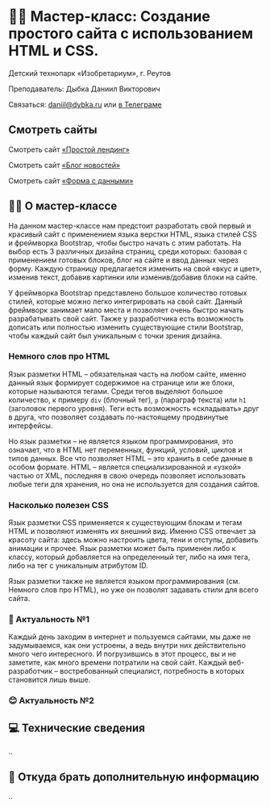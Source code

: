 # 🧑‍💻 Мастер-класс: Создание простого сайта с использованием HTML и CSS.

Детский технопарк «Изобретариум», г. Реутов

Преподаватель: Дыбка Даниил Викторович

Связаться: daniil@dybka.ru или [в Телеграме](https://ddybka.t.me)

## Смотреть сайты

Смотреть сайт [«Простой лендинг»](https://ddybka.github.io/izobmk-html-css-simple-site/src/)

Смотреть сайт [«Блог новостей»](https://ddybka.github.io/izobmk-html-css-simple-site/src/blog.html)

Смотреть сайт [«Форма с данными»](https://ddybka.github.io/izobmk-html-css-simple-site/src/checkout.html)

## 🧑‍💻 О мастер-классе

На данном мастер-классе нам предстоит разработать свой первый и красивый сайт с применением языка верстки HTML, языка стилей CSS и фреймворка Bootstrap, чтобы быстро начать с этим работать. На выбор есть 3 различных дизайна страниц, среди которых: базовая с применением готовых блоков, блог на сайте и ввод данных через форму. Каждую страницу предлагается изменить на свой «вкус и цвет», изменив текст, добавив картинки или изменив/добавив блоки на сайте.

У фреймворка Bootstrap представлено большое количество готовых стилей, которые можно легко интегрировать на свой сайт. Данный фреймворк занимает мало места и позволяет очень быстро начать разрабатывать свой сайт. Также у разработчика есть возможность дописать или полностью изменить существующие стили Bootstrap, чтобы каждый сайт был уникальным с точки зрения дизайна.

### Немного слов про HTML

Язык разметки HTML – обязательная часть на любом сайте, именно данный язык формирует содержимое на странице или же блоки, которые называются тегами. Среди тегов выделяют большое количество, к примеру `div` (блочный тег), `p` (параграф текста) или `h1` (заголовок первого уровня). Теги есть возможность «складывать» друг в друга, что позволяет создавать по-настоящему продвинутые интерфейсы.

Но язык разметки – не является языком программирования, это означает, что в HTML нет переменных, функций, условий, циклов и типов данных. Все что позволяет HTML – это хранить в себе данные в особом формате. HTML – является специализированной и «узкой» частью от XML, последняя в свою очередь позволяет использовать любые теги для хранения, но она не используется для создания сайтов.

### Насколько полезен CSS

Язык разметки CSS применяется к существующим блокам и тегам HTML и позволяют изменять их внешний вид. Именно CSS отвечает за красоту сайта: здесь можно настроить цвета, тени и отступы, добавить анимации и прочее. Язык разметки может быть применен либо к классу, который добавляется на определенный тег, либо на имя тега, либо на тег с уникальным атрибутом ID.

Язык разметки также не является языком программирования (см. Немного слов про HTML), но уже он позволят задавать стили для всего сайта.

### 🤩 Актуальность №1

Каждый день заходим в интернет и пользуемся сайтами, мы даже не задумываемся, как они устроены, а ведь внутри них действительно много чего интересного. И погрузившись в этот процесс, вы и не заметите, как много времени потратили на свой сайт. Каждый веб-разработчик – востребованный специалист, потребность в которых становится лишь выше.

### 😊 Актуальность №2



## 💻 Технические сведения

..

## 📖 Откуда брать дополнительную информацию

..
